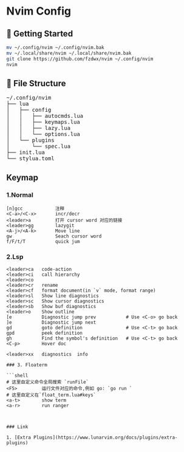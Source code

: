# Nvim Config


## 🚀 Getting Started

```sh
mv ~/.config/nvim ~/.config/nvim.bak
mv ~/.local/share/nvim ~/.local/share/nvim.bak
git clone https://github.com/fzdwx/nvim ~/.config/nvim
nvim
```

## 📂 File Structure

<pre>
~/.config/nvim
├── lua
│   ├── config
│   │   ├── autocmds.lua
│   │   ├── keymaps.lua
│   │   ├── lazy.lua
│   │   └── options.lua
│   └── plugins
│       └── spec.lua
├── init.lua
└── stylua.toml
</pre>


## Keymap 

### 1.Normal

```
[n]gcc            注释
<C-a>/<C-x>       incr/decr 
<leader>a         打开 cursor word 对应的链接
<leader>gg        lazygit
<A-j>/<A-k>       Move line
gw                Seach cursor word
f/F/t/T           quick jum
```

### 2.Lsp

```shell
<leader>ca   code-action
<leader>ci   call hierarchy
<leader>co 
<leader>cr   rename
<leader>cf   format document(in `v` mode, format range)
<leader>sl   Show line diagnostics
<leader>sc   Show cursor diagnostics
<leader>sb   Show buf diagnostics
<leader>o    Show outline
[e           Diagnostic jump prev           # Use <C-o> go back
]e           Diagnostic jump next
gd           goto definition                # Use <C-t> go back
gpd          peek definition
gh           Find the symbol's definition   # Use <C-t> go back
<C-p>        Hover doc

<leader>xx   diagnostics  info

### 3. Floaterm

```shell
# 这里自定义命令全局搜索 `runFile`
<F5>         运行文件对应的命令,例如 go: `go run `
# 这里自定义在`float_term.lua#keys`
<a-t>        show term   
<a-r>        run ranger
```
```


### Link

1. [Extra Plugins](https://www.lunarvim.org/docs/plugins/extra-plugins) 
